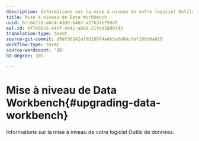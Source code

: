 ```yaml
---
description: Informations sur la mise à niveau de votre logiciel Outils de données.
title: Mise à niveau de Data Workbench
uuid: 8cc8e12b-a0c4-438d-b4b7-a27b37ef9daf
exl-id: 9f7496c5-e45f-4441-a099-21fa018d9742
translation-type: tm+mt
source-git-commit: d9df90242ef96188f4e4b5e6d04cfef196b0a628
workflow-type: tm+mt
source-wordcount: '20'
ht-degree: 30%

---
```


# Mise à niveau de Data Workbench{#upgrading-data-workbench}

Informations sur la mise à niveau de votre logiciel Outils de données.
